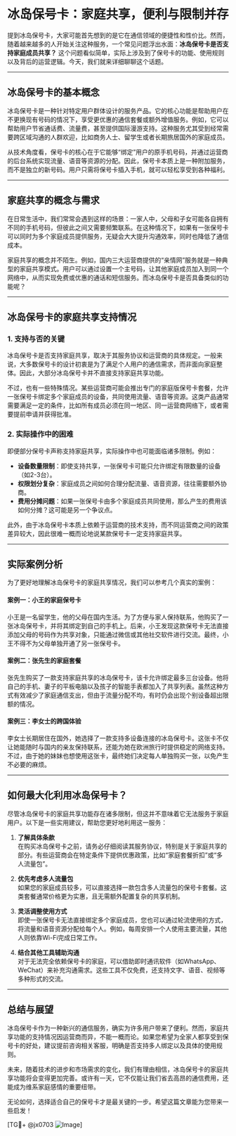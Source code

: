 # 冰岛保号卡：家庭共享，便利与限制并存

提到冰岛保号卡，大家可能首先想到的是它在通信领域的便捷性和性价比。然而，随着越来越多的人开始关注这种服务，一个常见问题浮出水面：**冰岛保号卡是否支持家庭成员共享？** 这个问题看似简单，实际上涉及到了保号卡的功能、使用规则以及背后的运营逻辑。今天，我们就来详细聊聊这个话题。

---

## 冰岛保号卡的基本概念

冰岛保号卡是一种针对特定用户群体设计的服务产品。它的核心功能是帮助用户在不更换现有号码的情况下，享受更优惠的通信套餐或额外增值服务。例如，它可以帮助用户节省通话费、流量费，甚至提供国际漫游支持。这种服务尤其受到经常需要跨区域沟通的人群欢迎，比如商务人士、留学生或者长期旅居国外的家庭成员。

从技术角度看，保号卡的核心在于它能够“绑定”用户的原手机号码，并通过运营商的后台系统实现流量、语音等资源的分配。因此，保号卡本质上是一种附加服务，而不是独立的新号码。用户只需将保号卡插入手机，就可以轻松享受到各种福利。

---

## 家庭共享的概念与需求

在日常生活中，我们常常会遇到这样的场景：一家人中，父母和子女可能各自拥有不同的手机号码，但彼此之间又需要频繁联系。在这种情况下，如果有一张保号卡可以同时为多个家庭成员提供服务，无疑会大大提升沟通效率，同时也降低了通信成本。

家庭共享的概念并不陌生。例如，国内三大运营商提供的“亲情网”服务就是一种典型的家庭共享模式。用户可以通过设置一个主号码，让其他家庭成员加入到同一个网络中，从而实现免费或优惠的通话和短信服务。而冰岛保号卡是否具备类似的功能呢？

---

## 冰岛保号卡的家庭共享支持情况

### 1. **支持与否的关键**
冰岛保号卡是否支持家庭共享，取决于其服务协议和运营商的具体规定。一般来说，大多数保号卡的设计初衷是为了满足个人用户的通信需求，而非面向家庭整体。因此，大部分冰岛保号卡并不直接支持家庭共享功能。

不过，也有一些特殊情况。某些运营商可能会推出专门的家庭版保号卡套餐，允许一张保号卡绑定多个家庭成员的设备，共同使用流量、语音等资源。这类产品通常需要满足一定的条件，比如所有成员必须在同一地区、同一运营商网络下，或者需要提前申请并获得批准。

### 2. **实际操作中的困难**
即便部分保号卡声称支持家庭共享，实际操作中也可能面临诸多限制。例如：
- **设备数量限制**：即使支持共享，一张保号卡可能只允许绑定有限数量的设备（如2-3台）。
- **权限划分复杂**：家庭成员之间如何合理分配流量、语音资源，往往需要额外协商。
- **费用分摊问题**：如果一张保号卡由多个家庭成员共同使用，那么产生的费用该如何分摊？这可能是另一个争议点。

此外，由于冰岛保号卡本质上依赖于运营商的技术支持，而不同运营商之间的政策差异较大，因此很难一概而论地说某款保号卡一定支持家庭共享。

---

## 实际案例分析

为了更好地理解冰岛保号卡的家庭共享情况，我们可以参考几个真实的案例：

#### 案例一：小王的家庭保号卡
小王是一名留学生，他的父母在国内生活。为了方便与家人保持联系，他购买了一张冰岛保号卡，并将其绑定到自己的手机上。后来，小王发现这款保号卡无法直接添加父母的号码作为共享对象，只能通过微信或其他社交软件进行交流。最终，小王不得不为父母单独开通了另一张保号卡。

#### 案例二：张先生的家庭套餐
张先生购买了一款支持家庭共享的冰岛保号卡，该卡允许绑定最多三台设备。他将自己的手机、妻子的平板电脑以及孩子的智能手表都加入了共享列表。虽然这种方式有效减少了家庭通信支出，但由于流量分配不均，有时仍会出现个别设备超出限额的情况。

#### 案例三：李女士的跨国体验
李女士长期居住在国外，她选择了一款支持多设备连接的冰岛保号卡。这张卡不仅让她能随时与国内的亲友保持联系，还能为她在欧洲旅行时提供稳定的网络支持。不过，由于她的妹妹也想使用这张卡，最终她们决定每人单独购买一张，以免产生不必要的麻烦。

---

## 如何最大化利用冰岛保号卡？

尽管冰岛保号卡的家庭共享功能存在诸多限制，但这并不意味着它无法服务于家庭用户。以下是一些实用建议，帮助您更好地利用这一服务：

1. **了解具体条款**  
   在购买冰岛保号卡之前，请务必仔细阅读其服务协议，特别是关于家庭共享的部分。有些运营商会在特定条件下提供优惠政策，比如“家庭套餐折扣”或“多人流量包”。

2. **优先考虑多人流量包**  
   如果您的家庭成员较多，可以直接选择一款包含多人流量包的保号卡套餐。这类套餐通常价格更为实惠，且无需额外配置复杂的共享机制。

3. **灵活调整使用方式**  
   即使一张保号卡无法直接绑定多个家庭成员，您也可以通过轮流使用的方式，将流量和语音资源分配给每个人。例如，每周安排一个人使用主要流量，其他人则依靠Wi-Fi完成日常工作。

4. **结合其他工具辅助沟通**  
   对于无法完全依赖保号卡的家庭，可以借助即时通讯软件（如WhatsApp、WeChat）来补充沟通需求。这些工具不仅免费，还支持文字、语音、视频等多种形式的交流。

---

## 总结与展望

冰岛保号卡作为一种新兴的通信服务，确实为许多用户带来了便利。然而，家庭共享功能的支持情况因运营商而异，不能一概而论。如果您希望为全家人都享受到保号卡的好处，建议提前咨询相关客服，明确是否支持多人绑定以及具体的使用规则。

未来，随着技术的进步和市场需求的变化，我们有理由相信，冰岛保号卡的家庭共享功能将会变得更加完善。或许有一天，它不仅能让我们省去高昂的通信费用，还能成为维系家庭感情的重要纽带。

无论如何，选择适合自己的保号卡才是最关键的一步。希望这篇文章能为您带来一些启发！

[TG💪+ @jx0703 ![Image](https://github.com/user-attachments/assets/dbca1d08-cadb-493c-b0ec-ad6f7a83f270)]